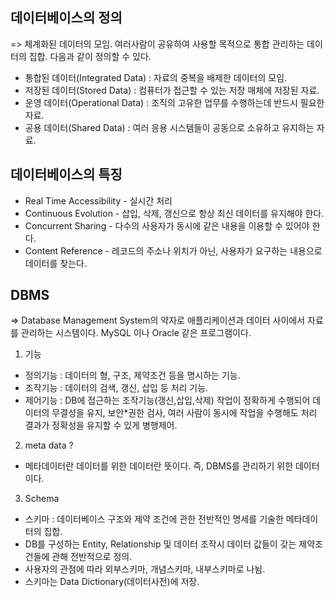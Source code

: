

## 데이터베이스의 정의
=> 체계화된 데이터의 모임. 여러사람이 공유하여 사용할 목적으로 통합 관리하는 데이터의 집합. 다음과 같이 정의할 수 있다.

* 통합된 데이터(Integrated Data) : 자료의 중복을 배제한 데이터의 모임.
* 저장된 데이터(Stored Data) : 컴퓨터가 접근할 수 있는 저장 매체에 저장된 자료.
* 운영 데이터(Operational Data) : 조직의 고유한 업무를 수행하는데 반드시 필요한 자료.
* 공용 데이터(Shared Data) : 여러 응용 시스템들이 공동으로 소유하고 유지하는 자료.


## 데이터베이스의 특징
* Real Time Accessibility - 실시간 처리
* Continuous Evolution - 삽입, 삭제, 갱신으로 항상 최신 데이터를 유지해야 한다.
* Concurrent Sharing - 다수의 사용자가 동시에 같은 내용을 이용할 수 있어야 한다.
* Content Reference - 레코드의 주소나 위치가 아닌, 사용자가 요구하는 내용으로 데이터를 찾는다.


## DBMS
=> Database Management System의 약자로 애플리케이션과 데이터 사이에서 자료를 관리하는 시스템이다. MySQL 이나 Oracle 같은 프로그램이다.
1. 기능
  * 정의기능 : 데이터의 형, 구조, 제약조건 등을 명시하는 기능.
  * 조작기능 : 데이터의 검색, 갱신, 삽입 등 처리 기능.
  * 제어기능 : DB에 접근하는 조작기능(갱신,삽입,삭제) 작업이 정확하게 수행되어 데이터의 무결성을 유지, 보안*권한 검사, 여러 사람이 동시에 작업을 
            수행해도 처리 결과가 정확성을 유지할 수 있게 병행제어.
2. meta data ?
  * 메타데이터란 데이터를 위한 데이터란 뜻이다. 즉, DBMS를 관리하기 위한 데이터이다.

3. Schema
  * 스키마 : 데이터베이스 구조와 제약 조건에 관한 전반적인 명세를 기술한 메타데이터의 집합.
  * DB를 구성하는 Entity, Relationship 및 데이터 조작시 데이터 값들이 갖는 제약조건들에 관해 전반적으로 정의.
  * 사용자의 관점에 따라 외부스키마, 개념스키마, 내부스키마로 나뉨.
  * 스키마는 Data Dictionary(데이터사전)에 저장. 


